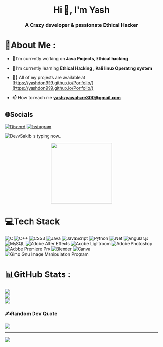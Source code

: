 <!-- <h1 align="center">Hi 👋, I'm Yash</h1>
<h3 align="center">A Crazy developer & passionate Ethical Hacker</h3>

<p align="left"> <img src="https://komarev.com/ghpvc/?username=yashdon999&label=Profile%20views&color=0e75b6&style=flat" alt="yashdon999" /> </p>

- 🔭 I’m currently working on **Photoshop Projects, Ethical hacking**

- 🌱 I’m currently learning **Ethical Hacking , Kali linux Operating system**

- 👨‍💻 All of my projects are available at [https://yashdon999.github.io/Portfolio/](https://yashdon999.github.io/Portfolio/)

- 📫 How to reach me **yashvyawahare300@gmail.com**

<h3 align="left">Connect with me:</h3>
<p align="left">
<a href="https://instagram.com/heartbeat_yash" target="blank"><img align="center" src="https://raw.githubusercontent.com/rahuldkjain/github-profile-readme-generator/master/src/images/icons/Social/instagram.svg" alt="heartbeat_yash" height="30" width="40" /></a>
</p>

<h3 align="left">Languages and Tools:</h3>
<p align="left"> <a href="https://www.cprogramming.com/" target="_blank" rel="noreferrer"> <img src="https://raw.githubusercontent.com/devicons/devicon/master/icons/c/c-original.svg" alt="c" width="40" height="40"/> </a> <a href="https://www.w3schools.com/cpp/" target="_blank" rel="noreferrer"> <img src="https://raw.githubusercontent.com/devicons/devicon/master/icons/cplusplus/cplusplus-original.svg" alt="cplusplus" width="40" height="40"/> </a> <a href="https://www.w3schools.com/css/" target="_blank" rel="noreferrer"> <img src="https://raw.githubusercontent.com/devicons/devicon/master/icons/css3/css3-original-wordmark.svg" alt="css3" width="40" height="40"/> </a> <a href="https://git-scm.com/" target="_blank" rel="noreferrer"> <img src="https://www.vectorlogo.zone/logos/git-scm/git-scm-icon.svg" alt="git" width="40" height="40"/> </a> <a href="https://www.w3.org/html/" target="_blank" rel="noreferrer"> <img src="https://raw.githubusercontent.com/devicons/devicon/master/icons/html5/html5-original-wordmark.svg" alt="html5" width="40" height="40"/> </a> <a href="https://www.adobe.com/in/products/illustrator.html" target="_blank" rel="noreferrer"> <img src="https://www.vectorlogo.zone/logos/adobe_illustrator/adobe_illustrator-icon.svg" alt="illustrator" width="40" height="40"/> </a> <a href="https://www.linux.org/" target="_blank" rel="noreferrer"> <img src="https://raw.githubusercontent.com/devicons/devicon/master/icons/linux/linux-original.svg" alt="linux" width="40" height="40"/> </a> <a href="https://www.mysql.com/" target="_blank" rel="noreferrer"> <img src="https://raw.githubusercontent.com/devicons/devicon/master/icons/mysql/mysql-original-wordmark.svg" alt="mysql" width="40" height="40"/> </a> <a href="https://www.photoshop.com/en" target="_blank" rel="noreferrer"> <img src="https://raw.githubusercontent.com/devicons/devicon/master/icons/photoshop/photoshop-line.svg" alt="photoshop" width="40" height="40"/> </a> <a href="https://www.python.org" target="_blank" rel="noreferrer"> <img src="https://raw.githubusercontent.com/devicons/devicon/master/icons/python/python-original.svg" alt="python" width="40" height="40"/> </a> <a href="https://www.adobe.com/products/xd.html" target="_blank" rel="noreferrer"> <img src="https://cdn.worldvectorlogo.com/logos/adobe-xd.svg" alt="xd" width="40" height="40"/> </a> </p>

<p><img align="left" src="https://github-readme-stats.vercel.app/api/top-langs?username=yashdon999&show_icons=true&locale=en&layout=compact" alt="yashdon999" /></p>

<p>&nbsp;<img align="center" src="https://github-readme-stats.vercel.app/api?username=yashdon999&show_icons=true&locale=en" alt="yashdon999" /></p>

<p><img align="center" src="https://github-readme-streak-stats.herokuapp.com/?user=yashdon999&" alt="yashdon999" /></p>
 -->
 <h1 align="center">Hi 👋, I'm Yash</h1>
 <h3 align="center">A Crazy developer & passionate Ethical Hacker</h3>
 
 # 💫About Me :
- 🔭 I’m currently working on **Java Projects, Ethical hacking**

- 🌱 I’m currently learning **Ethical Hacking , Kali linux Operating system**

- 👨‍💻 All of my projects are available at [https://yashdon999.github.io/Portfolio/](https://yashdon999.github.io/Portfolio/)

- 📫 How to reach me **yashvyawahare300@gmail.com**

## 🌐Socials
[![Discord](https://img.shields.io/badge/Discord-%237289DA.svg?logo=discord&logoColor=white)](htttps://discord.gg/#2857) [![Instagram](https://img.shields.io/badge/Instagram-%23E4405F.svg?logo=Instagram&logoColor=white)](https://instagram.com/yash_vyavahare_)


![DevvSakib is typing now..](https://readme-typing-svg.demolab.com?font=Fira+Code&weight=900&size=20&duration=3000&pause=1000&color=FFDD00&center=true&width=400&height=30&lines=Frontend+Developer;Hellow+World+!!)


<div align="Center">
  <img height="200" src="https://media.giphy.com/media/RbDKaczqWovIugyJmW/giphy.gif"  />
</div>

# 💻Tech Stack
![C](https://img.shields.io/badge/c-%2300599C.svg?style=plastic&logo=c&logoColor=white) ![C++](https://img.shields.io/badge/c++-%2300599C.svg?style=plastic&logo=c%2B%2B&logoColor=white) ![CSS3](https://img.shields.io/badge/css3-%231572B6.svg?style=plastic&logo=css3&logoColor=white) ![Java](https://img.shields.io/badge/java-%23ED8B00.svg?style=plastic&logo=java&logoColor=white) ![JavaScript](https://img.shields.io/badge/javascript-%23323330.svg?style=plastic&logo=javascript&logoColor=%23F7DF1E) ![Python](https://img.shields.io/badge/python-3670A0?style=plastic&logo=python&logoColor=ffdd54) ![.Net](https://img.shields.io/badge/.NET-5C2D91?style=plastic&logo=.net&logoColor=white) ![Angular.js](https://img.shields.io/badge/angular.js-%23E23237.svg?style=plastic&logo=angularjs&logoColor=white) ![MySQL](https://img.shields.io/badge/mysql-%2300f.svg?style=plastic&logo=mysql&logoColor=white) ![Adobe After Effects](https://img.shields.io/badge/Adobe%20After%20Effects-9999FF.svg?style=plastic&logo=Adobe%20After%20Effects&logoColor=white) ![Adobe Lightroom](https://img.shields.io/badge/Adobe%20Lightroom-31A8FF.svg?style=plastic&logo=Adobe%20Lightroom&logoColor=white) ![Adobe Photoshop](https://img.shields.io/badge/adobephotoshop-%2331A8FF.svg?style=plastic&logo=adobephotoshop&logoColor=white) ![Adobe Premiere Pro](https://img.shields.io/badge/Adobe%20Premiere%20Pro-9999FF.svg?style=plastic&logo=Adobe%20Premiere%20Pro&logoColor=white) ![Blender](https://img.shields.io/badge/blender-%23F5792A.svg?style=plastic&logo=blender&logoColor=white) ![Canva](https://img.shields.io/badge/Canva-%2300C4CC.svg?style=plastic&logo=Canva&logoColor=white) ![Gimp Gnu Image Manipulation Program](https://img.shields.io/badge/Gimp-657D8B?style=plastic&logo=gimp&logoColor=FFFFFF)
# 📊GitHub Stats :
![](https://github-readme-stats.vercel.app/api?username=Yashdon999&theme=merko&hide_border=false&include_all_commits=false&count_private=true)<br/>
![](https://github-readme-streak-stats.herokuapp.com/?user=Yashdon999&theme=merko&hide_border=false)<br/>
![](https://github-readme-stats.vercel.app/api/top-langs/?username=Yashdon999&theme=merko&hide_border=false&include_all_commits=false&count_private=true&layout=compact)

### ✍️Random Dev Quote
![](https://quotes-github-readme.vercel.app/api?type=horizontal&theme=merko)

---
[![](https://visitcount.itsvg.in/api?id=Yashdon999&icon=7&color=5)](https://visitcount.itsvg.in)

